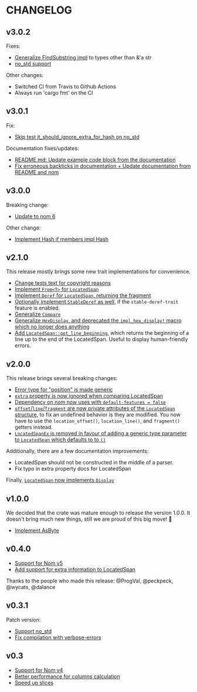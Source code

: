 # CHANGELOG

## v3.0.2

Fixes:

* [Generalize FindSubstring impl](https://github.com/fflorent/nom_locate/pull/72) to types other than &'a str
* [no_std support](https://github.com/fflorent/nom_locate/pull/61)

Other changes:

* Switched CI from Travis to Github Actions
* Always run 'cargo fmt' on the CI

## v3.0.1

Fix:

* [Skip test it_should_ignore_extra_for_hash on no_std](https://github.com/fflorent/nom_locate/commit/42046bc1765d45dac00e2d6dd3bbd07b997946f1)

Documentation fixes/updates:

* [README.md: Update example code block from the documentation](https://github.com/fflorent/nom_locate/commit/5775fe3c5203ca082e8e61049eac78195e3c2386)
* [Fix erroneous backticks in documentation + Update documentation from README and nom](https://github.com/fflorent/nom_locate/pull/63)

## v3.0.0

Breaking change:

* [Update to nom 6](https://github.com/fflorent/nom_locate/pull/67)

Other change:

* [Implement Hash if members impl Hash](https://github.com/fflorent/nom_locate/pull/69)


## v2.1.0

This release mostly brings some new trait implementations for convenience.

* [Change tests text for copyright reasons](https://github.com/fflorent/nom_locate/pull/56)
* [Implement `From<T>` for `LocatedSpan`](https://github.com/fflorent/nom_locate/pull/57)
* [Implement `Deref` for `LocatedSpan`, returning the fragment](https://github.com/fflorent/nom_locate/pull/58)
* [Optionally implement `StableDeref` as well](https://github.com/fflorent/nom_locate/pull/65), if the `stable-deref-trait` feature is enabled.
* [Generalize `Compare`](https://github.com/fflorent/nom_locate/pull/58)
* [Generalize `HexDisplay`, and deprecated the `impl_hex_display!` macro which no longer does anything](https://github.com/fflorent/nom_locate/pull/58)
* [Add `LocatedSpan::get_line_beginning`](https://github.com/fflorent/nom_locate/pull/66), which returns the beginning of a line up to the end of the LocatedSpan. Useful to display human-friendly errors.


## v2.0.0

This release brings several breaking changes:

* [Error type for "position" is made generic](https://github.com/fflorent/nom_locate/pull/37)
* [`extra` property is now ignored when comparing LocatedSpan](https://github.com/fflorent/nom_locate/pull/46)
* [Dependency on nom now uses with `default-features = false`](https://github.com/fflorent/nom_locate/pull/47)
* [`offset`/`line`/`fragment` are now private attributes of the `LocatedSpan` structure](https://github.com/fflorent/nom_locate/pull/50),
  to fix an undefined behavior is they are modified. You now have to use the `location_offset()`, `location_line()`, and `fragment()` getters instead.
* [`LocatedSpanEx` is removed in favour of adding a generic type parameter to `LocatedSpan` which defaults to to `()`](https://github.com/fflorent/nom_locate/pull/51)


Additionally, there are a few documentation improvements:

* LocatedSpan should not be constructed in the middle of a parser.
* Fix typo in extra property docs for LocatedSpan

Finally, [`LocatedSpan` now implements `Display`](https://github.com/fflorent/nom_locate/pull/40)


## v1.0.0

We decided that the crate was mature enough to release the version 1.0.0. It doesn't bring much new things, still we are proud of this big move! :tada:

 - [Implement AsByte](https://github.com/fflorent/nom_locate/pull/33)

## v0.4.0

 - [Support for Nom v5](https://github.com/fflorent/nom_locate/pull/23)
 - [Add support for extra information to LocatedSpan](https://github.com/fflorent/nom_locate/pull/28)

Thanks to the people who made this release: @ProgVal, @peckpeck, @wycats, @dalance

## v0.3.1

Patch version:
 - [Support no_std](https://github.com/fflorent/nom_locate/pull/16)
 - [Fix compilation with verbose-errors](https://github.com/fflorent/nom_locate/issues/17)

## v0.3

 - [Support for Nom v4](https://github.com/fflorent/nom_locate/pull/10)
 - [Better performance for columns calculation](https://github.com/fflorent/nom_locate/issues/4)
 - [Speed up slices](https://github.com/fflorent/nom_locate/pull/15)
